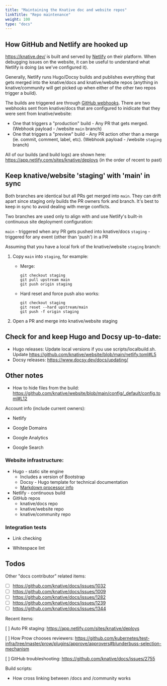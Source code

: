 ```yaml
---
title: "Maintaining the Knative doc and website repos"
linkTitle: "Repo maintenance"
weight: 100
type: "docs"
---
```


## How GitHub and Netlify are hooked up

https://knative.dev/ is built and served by [Netlify](https://netlify.com/) on their platform.
When debugging issues on the website, it can be useful to understand what Netlify is doing (as we've
configured it).

Generally, Netlify runs Hugo/Docsy builds and publishes everything that gets merged into the knative/docs and knative/website repos
(anything in knative/community will get picked up when either of the other two repos trigger a build).

The builds are triggered are through [GitHub webhooks](https://docs.github.com/en/developers/webhooks-and-events/webhook-events-and-payloads).
There are two webhooks sent from knative/docs that are configured to inidicate that they were sent from knative/website:

* One that triggers a "production" build - Any PR that gets merged. (Webhook payload - /website `main` branch)
* One that triggers a "preview" build - Any PR action other than a merge (ie. commit, comment, label, etc). (Webhook payload - /website `staging` branch)

All of our builds (and build logs) are shown here: https://app.netlify.com/sites/knative/deploys (in the order of recent to past)


## Keep knative/website 'staging' with 'main' in sync

Both branches are identical but all PRs get merged into `main`. They can drift
apart since staging only builds the PR owners fork and branch. It's best to keep
in sync to avoid dealing with merge conflicts.

Two branches are used only to align with and use Netlify's built-in continuous
site deployment configuration:

`main` - triggered when any PR gets pushed into knative/docs
`staging` - triggered for any event (other than 'push') in a PR

Assuming that you have a local fork of the knative/website `staging` branch:

1. Copy `main` into `staging`, for example:

   * Merge:

     ```
     git checkout staging
     git pull upstream main
     git push origin staging
     ```

   * Hard reset and force push also works:

     ```
     git checkout staging
     git reset --hard upstream/main
     git push -f origin staging
     ```

1. Open a PR and merge into knative/website staging


## Check for and keep Hugo and Docsy up-to-date:

- Hugo releases: Update local versions if you use scripts/localbuild.sh. Update https://github.com/knative/website/blob/main/netlify.toml#L5
- Docsy releases: https://www.docsy.dev/docs/updating/

## Other notes

- How to hide files from the build: https://github.com/knative/website/blob/main/config/_default/config.toml#L12

Account info (include current owners):

- Netlify

- Google Domains

- Google Analytics

- Google Search

### Website infrastructure:

  - Hugo - static site engine
    - Includes a version of Bootstrap
    - Docsy - Hugo template for technical documentation
    - [Markdown processor info](https://gohugo.io/getting-started/configuration-markup/)
  - Netlify - continuous build
  - GitHub repos
    - knative/docs repo
    - knative/website repo
    - knative/community repo

### Integration tests

- Link checking

- Whitespace lint

## Todos

Other "docs contributor" related items:

- [ ] https://github.com/knative/docs/issues/1032
- [ ] https://github.com/knative/docs/issues/1009
- [ ] https://github.com/knative/docs/issues/1282
- [ ] https://github.com/knative/docs/issues/1239
- [ ] https://github.com/knative/docs/issues/1344

Recent items:

[ ] Auto PR staging: https://app.netlify.com/sites/knative/deploys

[ ] How Prow chooses reviewers: https://github.com/kubernetes/test-infra/tree/master/prow/plugins/approve/approvers#blunderbuss-selection-mechanism

[ ] GitHub troubleshooting: https://github.com/knative/docs/issues/2755

Build scripts:

- How cross linking between /docs and /community works
